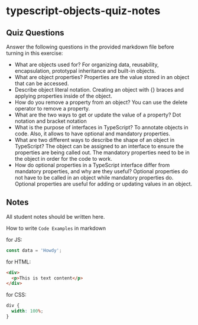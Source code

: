 # typescript-objects-quiz-notes

## Quiz Questions

Answer the following questions in the provided markdown file before turning in this exercise:

- What are objects used for?
  For organizing data, reusability, encapsulation, prototypal inheritance and built-in objects.
- What are object properties?
  Properties are the value stored in an object that can be accessed.
- Describe object literal notation.
  Creating an object with {} braces and applying properties inside of the object.
- How do you remove a property from an object?
  You can use the delete operator to remove a property.
- What are the two ways to get or update the value of a property?
  Dot notation and bracket notation
- What is the purpose of interfaces in TypeScript?
  To annotate objects in code. Also, it allows to have optional and mandatory properties.
- What are two different ways to describe the shape of an object in TypeScript?
  The object can be assigned to an interface to ensure the properties are being called out. The mandatory properties need to be in the object in order for the code to work.
- How do optional properties in a TypeScript interface differ from mandatory properties, and why are they useful?
  Optional properties do not have to be called in an object while mandatory properties do. Optional properties are useful for adding or updating values in an object.

## Notes

All student notes should be written here.

How to write `Code Examples` in markdown

for JS:

```javascript
const data = 'Howdy';
```

for HTML:

```html
<div>
  <p>This is text content</p>
</div>
```

for CSS:

```css
div {
  width: 100%;
}
```
